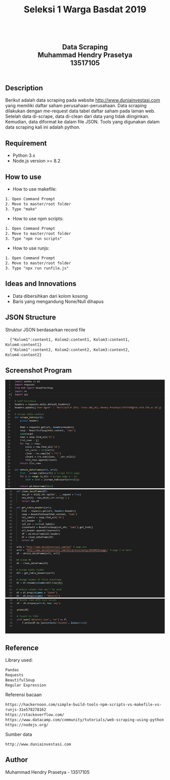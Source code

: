 <h1 align="center">
  <br>
  Seleksi 1 Warga Basdat 2019
  <br>
  <br>
</h1>

<h2 align="center">
  <br>
  Data Scraping
  <br>
  Muhammad Hendry Prasetya
  <br>
  13517105
  <br>
  <br>
</h2>

## Description

Berikut adalah data scraping pada website http://www.duniainvestasi.com yang memiliki daftar saham perusahaan-perusahaan. Data scraping dilakukan dengan me-request data tabel daftar saham pada laman web. Setelah data di-scrape, data di-clean dari data yang tidak diinginkan. Kemudian, data diformat ke dalam file JSON. Tools yang digunakan dalam data scraping kali ini adalah python.

## Requirement

- Python 3.x
- Node.js version >= 8.2

## How to use

- How to use makefile:
```
1. Open Command Prompt
2. Move to master/root folder
3. Type "make"
```

- How to use npm scripts:
```
1. Open Command Prompt
2. Move to master/root folder
3. Type "npm run scripts"
```

- How to use runjs:
```
1. Open Command Prompt
2. Move to master/root folder
3. Type "npx run runfile.js"
```

## Ideas and Innovations

- Data dibersihkan dari kolom kosong
- Baris yang mengandung None/Null dihapus

## JSON Structure

Struktur JSON berdasarkan record file
```
  {"Kolom1":content1, Kolom2:content1, Kolom3:content1, Kolom4:content1}
  {"Kolom1":content2, Kolom2:content2, Kolom3:content2, Kolom4:content2}
```

## Screenshot Program

![Screenshot1](screenshots/1.jpg?raw=true "Title")
![Screenshot2](screenshots/2.jpg?raw=true "Title")
![Screenshot3](screenshots/3.jpg?raw=true "Title")

## Reference

Library used:
```
Pandas
Requests
BeautifulSoup
Regular Expression
```

Referensi bacaan
```
https://hackernoon.com/simple-build-tools-npm-scripts-vs-makefile-vs-runjs-31e578278162
https://stackoverflow.com/
https://www.datacamp.com/community/tutorials/web-scraping-using-python
https://nodejs.org/
```

Sumber data
```
http://www.duniainvestasi.com
```

## Author
Muhammad Hendry Prasetya - 13517105
